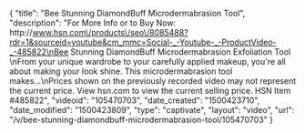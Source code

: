 {
    "title": "Bee Stunning DiamondBuff Microdermabrasion Tool",
    "description": "For More Info or to Buy Now: http:\/\/www.hsn.com\/products\/seo\/8085488?rdr=1&sourceid=youtube&cm_mmc=Social-_-Youtube-_-ProductVideo-_-485822\nBee Stunning DiamondBuff Microdermabrasion Exfoliation Tool \nFrom your unique wardrobe to your carefully applied makeup, you're all about making your look shine. This microdermabrasion tool makes...\nPrices shown on the previously recorded video may not represent the current price.  View hsn.com to view the current selling price. HSN Item #485822",
    "videoid": "105470703",
    "date_created": "1500423710",
    "date_modified": "1500423809",
    "type": "captivate",
    "layout": "video",
    "url": "\/v\/bee-stunning-diamondbuff-microdermabrasion-tool\/105470703"
}